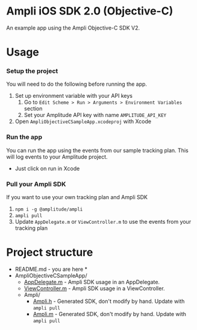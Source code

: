 # Ampli iOS SDK 2.0 (Objective-C)
An example app using the Ampli Objective-C SDK V2.

# Usage

### Setup the project
You will need to do the following before running the app.
1. Set up environment variable with your API keys
   1. Go to `Edit Scheme > Run > Arguments > Environment Variables` section
   2. Set your Amplitude API key with name `AMPLITUDE_API_KEY`
2. Open `AmpliObjectiveCSampleApp.xcodeproj` with Xcode

### Run the app
You can run the app using the events from our sample tracking plan.
This will log events to your Amplitude project.
* Just click on run in Xcode

### Pull your Ampli SDK
If you want to use your own tracking plan and Ampli SDK
1. `npm i -g @amplitude/ampli`
2. `ampli pull`
3. Update `AppDelegate.m` or `ViewController.m` to use the events from your tracking plan

# Project structure
* README.md - you are here *
* AmpliObjectiveCSampleApp/ 
  * [AppDelegate.m](AmpliObjectiveCSampleApp/AppDelegate.m) - Ampli SDK usage in an AppDelegate.
  * [ViewController.m](AmpliObjectiveCSampleApp/ViewController.m) - Ampli SDK usage in a ViewController.
  * Ampli/
    * [Ampli.h](AmpliObjectiveCSampleApp/Ampli/Ampli.h) - Generated SDK, don't modify by hand. Update with `ampli pull`
    * [Ampli.m](AmpliObjectiveCSampleApp/Ampli/Ampli.m) - Generated SDK, don't modify by hand. Update with `ampli pull`
